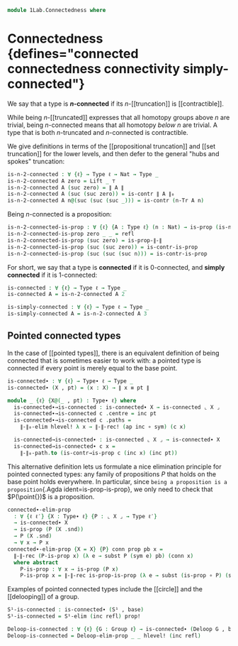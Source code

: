 <!--
```agda
open import 1Lab.Reflection.HLevel
open import 1Lab.HLevel.Retracts
open import 1Lab.HIT.Truncation
open import 1Lab.Type.Pointed
open import 1Lab.Underlying
open import 1Lab.HLevel
open import 1Lab.Path
open import 1Lab.Type

open import Algebra.Group.Cat.Base
open import Algebra.Group.Homotopy

open import Data.Set.Truncation

open import Homotopy.Space.Suspension
open import Homotopy.Space.Circle
open import Homotopy.Space.Sphere
open import Homotopy.Base
```
-->

```agda
module 1Lab.Connectedness where
```

# Connectedness {defines="connected connectedness connectivity simply-connected"}

We say that a type is **$n$-connected** if its $n$-[[truncation]] is [[contractible]].

While being $n$-[[truncated]] expresses that all homotopy groups above $n$ are trivial,
being $n$-connected means that all homotopy *below* $n$ are trivial.
A type that is both $n$-truncated and $n$-connected is contractible.

We give definitions in terms of the [[propositional truncation]] and [[set truncation]]
for the lower levels, and then defer to the general "hubs and spokes" truncation:

```agda
is-n-2-connected : ∀ {ℓ} → Type ℓ → Nat → Type _
is-n-2-connected A zero = Lift _ ⊤
is-n-2-connected A (suc zero) = ∥ A ∥
is-n-2-connected A (suc (suc zero)) = is-contr ∥ A ∥₀
is-n-2-connected A n@(suc (suc (suc _))) = is-contr (n-Tr A n)
```

Being $n$-connected is a proposition:

```agda
is-n-2-connected-is-prop : ∀ {ℓ} {A : Type ℓ} (n : Nat) → is-prop (is-n-2-connected A n)
is-n-2-connected-is-prop zero _ _ = refl
is-n-2-connected-is-prop (suc zero) = is-prop-∥-∥
is-n-2-connected-is-prop (suc (suc zero)) = is-contr-is-prop
is-n-2-connected-is-prop (suc (suc (suc n))) = is-contr-is-prop
```

For short, we say that a type is **connected** if it is $0$-connected, and
**simply connected** if it is $1$-connected:

```agda
is-connected : ∀ {ℓ} → Type ℓ → Type _
is-connected A = is-n-2-connected A 2

is-simply-connected : ∀ {ℓ} → Type ℓ → Type _
is-simply-connected A = is-n-2-connected A 3
```

## Pointed connected types

In the case of [[pointed types]], there is an equivalent definition of being connected
that is sometimes easier to work with: a pointed type is connected if every point is
merely equal to the base point.

```agda
is-connected∙ : ∀ {ℓ} → Type∙ ℓ → Type _
is-connected∙ (X , pt) = (x : X) → ∥ x ≡ pt ∥

module _ {ℓ} {X@(_ , pt) : Type∙ ℓ} where
  is-connected∙→is-connected : is-connected∙ X → is-connected ⌞ X ⌟
  is-connected∙→is-connected c .centre = inc pt
  is-connected∙→is-connected c .paths =
    ∥-∥₀-elim hlevel! λ x → ∥-∥-rec! (ap inc ∘ sym) (c x)

  is-connected→is-connected∙ : is-connected ⌞ X ⌟ → is-connected∙ X
  is-connected→is-connected∙ c x =
    ∥-∥₀-path.to (is-contr→is-prop c (inc x) (inc pt))
```

This alternative definition lets us formulate a nice elimination principle for pointed
connected types: any family of propositions $P$ that holds on the base point holds everywhere.
In particular, since `being a proposition is a proposition`{.Agda ident=is-prop-is-prop},
we only need to check that $P(\point{})$ is a proposition.

```agda
connected∙-elim-prop
  : ∀ {ℓ ℓ′} {X : Type∙ ℓ} {P : ⌞ X ⌟ → Type ℓ′}
  → is-connected∙ X
  → is-prop (P (X .snd))
  → P (X .snd)
  → ∀ x → P x
connected∙-elim-prop {X = X} {P} conn prop pb x =
  ∥-∥-rec (P-is-prop x) (λ e → subst P (sym e) pb) (conn x)
  where abstract
    P-is-prop : ∀ x → is-prop (P x)
    P-is-prop x = ∥-∥-rec is-prop-is-prop (λ e → subst (is-prop ∘ P) (sym e) prop) (conn x)
```

Examples of pointed connected types include the [[circle]] and the [[delooping]] of a group.

```agda
S¹-is-connected : is-connected∙ (S¹ , base)
S¹-is-connected = S¹-elim (inc refl) prop!

Deloop-is-connected : ∀ {ℓ} {G : Group ℓ} → is-connected∙ (Deloop G , base)
Deloop-is-connected = Deloop-elim-prop _ _ hlevel! (inc refl)
```
